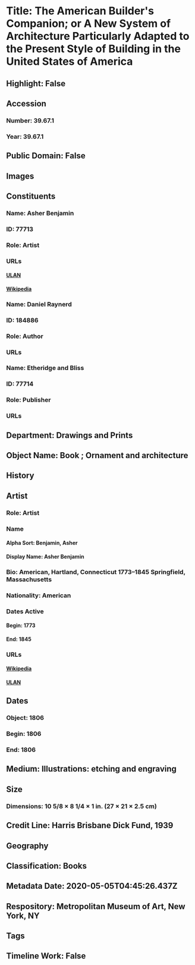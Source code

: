 # Title: The American Builder's Companion; or A New System of Architecture Particularly Adapted to the Present Style of Building in the United States of America
## Highlight: False
## Accession
### Number: 39.67.1
### Year: 39.67.1
## Public Domain: False
## Images
## Constituents
### Name: Asher Benjamin
### ID: 77713
### Role: Artist
### URLs
#### [ULAN](http://vocab.getty.edu/page/ulan/500013886)
#### [Wikipedia](https://www.wikidata.org/wiki/Q691987)
### Name: Daniel Raynerd
### ID: 184886
### Role: Author
### URLs
### Name: Etheridge and Bliss
### ID: 77714
### Role: Publisher
### URLs
## Department: Drawings and Prints
## Object Name: Book ; Ornament and architecture
## History
## Artist
### Role: Artist
### Name
#### Alpha Sort: Benjamin, Asher
#### Display Name: Asher Benjamin
### Bio: American, Hartland, Connecticut 1773–1845 Springfield, Massachusetts
### Nationality: American
### Dates Active
#### Begin: 1773
#### End: 1845
### URLs
#### [Wikipedia](https://www.wikidata.org/wiki/Q691987)
#### [ULAN](http://vocab.getty.edu/page/ulan/500013886)
## Dates
### Object: 1806
### Begin: 1806
### End: 1806
## Medium: Illustrations: etching and engraving
## Size
### Dimensions: 10 5/8 × 8 1/4 × 1 in. (27 × 21 × 2.5 cm)
## Credit Line: Harris Brisbane Dick Fund, 1939
## Geography
## Classification: Books
## Metadata Date: 2020-05-05T04:45:26.437Z
## Respository: Metropolitan Museum of Art, New York, NY
## Tags
## Timeline Work: False